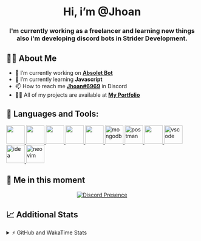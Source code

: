 <h1 align="center">Hi, i’m @Jhoan</h1>
<h3 align="center">I'm currently working as a freelancer and learning new things also i'm developing discord bots in Strider Development.</h3>

## 🙋‍♂️ About Me

- 🔭 I’m currently working on **[Absolet Bot](https://strider.cloud)**
- 🌱 I’m currently learning **Javascript**
- 📫 How to reach me **[Jhoan#6969](https://jhoan.monster/)** in Discord
- 👨‍💻 All of my projects are available at **[My Portfolio](https://jhoan.monster)**

## 🚀 Languages and Tools:
<p align="left"> 
    <a href="https://developer.mozilla.org/en-US/docs/Web/JavaScript" target="_blank"> <img src="https://img.icons8.com/color/48/000000/javascript.png" width="48" height="48"/> </a> 
    <a href="https://www.w3.org/html/" target="_blank"> <img src="https://img.icons8.com/color/48/000000/html-5.png" width="48" height="48"/> </a> 
    <a href="https://www.w3schools.com/css/" target="_blank"> <img src="https://img.icons8.com/color/48/000000/css3.png" width="48" height="48"/> </a> 
    <a href="https://getbootstrap.com" target="_blank"> <img src="https://img.icons8.com/color/48/000000/bootstrap.png" width="48" height="48"/> </a> 
    <a href="https://nodejs.org" target="_blank"> <img src="https://i.imgur.com/XX8lvL7.png" width="48" height="48"/> </a> 
    <a href="https://www.mongodb.com/" target="_blank"> <img src="https://i.imgur.com/nRtS3AN.png" alt="mongodb" width="48" height="48"/> </a> 
    <a href="https://postman.com" target="_blank"> <img src="https://www.vectorlogo.zone/logos/getpostman/getpostman-icon.svg" alt="postman" width="48" height="48"/> </a>   
    <a href="https://git-scm.com/" target="_blank"> <img src="https://img.icons8.com/color/48/000000/git.png" width="48" height="48"/> </a> 
    <a href="https://code.visualstudio.com" target="_blank" > <img src="https://upload.wikimedia.org/wikipedia/commons/thumb/9/9a/Visual_Studio_Code_1.35_icon.svg/2048px-Visual_Studio_Code_1.35_icon.svg.png" alt="vscode" width="48" height="48"> </a>
    <a href="https://www.jetbrains.com/es-es/idea/" target="_blank" > <img src="https://resources.jetbrains.com/storage/products/intellij-idea/img/meta/intellij-idea_logo_300x300.png" alt="idea" width="48" height="48"> </a>
    <a href="https://neovim.io" target="_blank"> <img src="https://icons.iconarchive.com/icons/papirus-team/papirus-apps/512/nvim-icon.png" alt="neovim" width="48" height="48"/> </a>
</p>
  
## 👤 Me in this moment
<p align="center">
    <a href="https://discord.com/users/852617426591154177" target="_blank" rel="nofollow">
        <img src="https://lanyard-profile-readme.vercel.app/api/852617426591154177?idleMessage=Probably%20coding%20Absolet..." alt="Discord Presence" align="center">
    </a>
</p>

## 📈 Additional Stats
<details>
    <summary>⚡ GitHub and WakaTime Stats</summary>
    <br/>

<!--START_SECTION:waka-->
![Code Time](http://img.shields.io/badge/Code%20Time-205%20hrs%2022%20mins-blue)

**🐱 My GitHub Data** 

> 🏆 573 Contributions in the Year 2022
 > 
> 📦 45.8 kB Used in GitHub's Storage 
 > 
> 💼 Opted to Hire
 > 
> 📜 4 Public Repositories 
 > 
> 🔑 18 Private Repositories  
 > 
**I'm an Early 🐤** 

```text
🌞 Morning    54 commits     ██░░░░░░░░░░░░░░░░░░░░░░░   9.76% 
🌆 Daytime    232 commits    ██████████░░░░░░░░░░░░░░░   41.95% 
🌃 Evening    233 commits    ██████████░░░░░░░░░░░░░░░   42.13% 
🌙 Night      34 commits     █░░░░░░░░░░░░░░░░░░░░░░░░   6.15%

```
📅 **I'm Most Productive on Saturday** 

```text
Monday       73 commits     ███░░░░░░░░░░░░░░░░░░░░░░   13.2% 
Tuesday      92 commits     ████░░░░░░░░░░░░░░░░░░░░░   16.64% 
Wednesday    93 commits     ████░░░░░░░░░░░░░░░░░░░░░   16.82% 
Thursday     44 commits     ██░░░░░░░░░░░░░░░░░░░░░░░   7.96% 
Friday       65 commits     ███░░░░░░░░░░░░░░░░░░░░░░   11.75% 
Saturday     115 commits    █████░░░░░░░░░░░░░░░░░░░░   20.8% 
Sunday       71 commits     ███░░░░░░░░░░░░░░░░░░░░░░   12.84%

```


📊 **This Week I Spent My Time On** 

```text
⌚︎ Time Zone: America/Bogota

💬 Programming Languages: 
JavaScript               17 hrs 35 mins      █████████████████░░░░░░░░   67.96% 
Markdown                 4 hrs 47 mins       ████░░░░░░░░░░░░░░░░░░░░░   18.53% 
JSON                     1 hr 21 mins        █░░░░░░░░░░░░░░░░░░░░░░░░   5.22% 
YAML                     34 mins             ░░░░░░░░░░░░░░░░░░░░░░░░░   2.2% 
Text                     29 mins             ░░░░░░░░░░░░░░░░░░░░░░░░░   1.92%

🔥 Editors: 
VS Code                  25 hrs 46 mins      █████████████████████████   99.54% 
Neovim                   7 mins              ░░░░░░░░░░░░░░░░░░░░░░░░░   0.46%

🐱‍💻 Projects: 
absolet-guide            9 hrs 4 mins        ████████░░░░░░░░░░░░░░░░░   35.08% 
Strider-System           5 hrs 13 mins       █████░░░░░░░░░░░░░░░░░░░░   20.21% 
Fium Web                 3 hrs 51 mins       ███░░░░░░░░░░░░░░░░░░░░░░   14.92% 
sms-script               1 hr 54 mins        █░░░░░░░░░░░░░░░░░░░░░░░░   7.36% 
Cloudly                  1 hr 35 mins        █░░░░░░░░░░░░░░░░░░░░░░░░   6.16%

💻 Operating System: 
Linux                    25 hrs 53 mins      █████████████████████████   100.0%

```

**I Mostly Code in JavaScript** 

```text
JavaScript               13 repos            █████████████████░░░░░░░░   68.42% 
Java                     2 repos             ██░░░░░░░░░░░░░░░░░░░░░░░   10.53% 
SCSS                     1 repo              █░░░░░░░░░░░░░░░░░░░░░░░░   5.26% 
TypeScript               1 repo              █░░░░░░░░░░░░░░░░░░░░░░░░   5.26% 
Shell                    1 repo              █░░░░░░░░░░░░░░░░░░░░░░░░   5.26%

```



 Last Updated on 15/06/2022 11:38:04 UTC
<!--END_SECTION:waka-->
</details>
